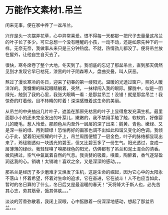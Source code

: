 # 万能作文素材1.吊兰

闲来无事，便在家中养了一盆吊兰。

兴许是头一次摆弄花草，心中异常喜爱。恨不得每一天都那一把尺子去量量这吊兰的叶子长了多少。可它总想一个没有睡醒的小孩，一动不动，还是如原先种下的一样。无奈无奈，我做事从来只是三分钟热度。不就，热情劲儿都没了。便将吊兰放在屋外，让他自生自灭去了。

很快，寒冬席卷了整个大地，冬天到了。我彻底的忘记了那盆吊兰，直到那天偶然见到才发现它早已枯死，漆黑的叶子阴森寒人，盘曲交叠，叫人厌恶。

熬过了漫长寒冷的冬日，迎来了初春的第一缕阳光。温暖的光透过窗户，照的人暖洋洋的。我慵懒的眯起眼睛躺着，突然，一抹绿闯入我的眼际。朦胧中，似是一团绿光，触到了我的心里，我张大眼睛一看：是那盆吊兰！没错！就是那盆吊兰！我惊奇的盯着他，目不转睛的盯着！深深感慨着这生命的美丽。

从吊兰的中央抽出几片叶子，遮盖在那原先枯黑的叶子上显得愈发充满生机。最里面那小小的还未完全发出的叶芽儿，嫩嫩的，我不禁用手触了触，软软的，好像婴儿的睫毛，惹人怜爱。那颜色从内至外一层层的深了出来：鹅黄、青色、嫩绿、又是深一些的绿、再到碧绿！恐怕再好的画家也调不出如此和谐又变化的色调。我倾心于此，望着阳光照耀的叶子上，吊兰周围便镀了一层金色，叶子的脉络都显现出来了，玲珑剔透似一块透光的碧玉，但又比碧玉多了一份生气。阳光透过，变成一层薄薄的绿纱。我轻轻嗅了嗅那绿色的阳光，仿佛都有了吊兰和泥土混合的清香。微风拂过，空气中氤氲着自然的气息。我贪婪的吸着，嗅着，陶醉着，香气逐渐盈润这我的心。销魂！太销魂！喜欢之余，又是深深的感动。。。

那吊兰是经历了多少磨难才又焕发了生机，这是生命的崛起，因为它心中的太阳永不落山！怀着希望，怀着对生命的追求，它在奋进，它在战斗！人不也应当如此，暂时的冬日算的了什么，冬日后又是最温暖的春天！“天将降大于斯人也，必先苦其心志，劳其筋骨，饿其体肤。。。”

淡淡的芳香弥散着，我闭上双眼，心中酝酿着一份深深地感动，想起了那盆吊兰。。。